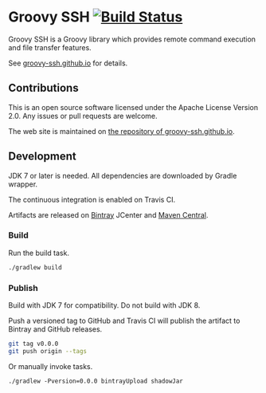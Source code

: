 Groovy SSH [![Build Status](https://travis-ci.org/int128/groovy-ssh.svg?branch=master)](https://travis-ci.org/int128/groovy-ssh)
==========

Groovy SSH is a Groovy library which provides remote command execution and file transfer features.

See [groovy-ssh.github.io](https://groovy-ssh.github.io) for details.


Contributions
-------------

This is an open source software licensed under the Apache License Version 2.0.
Any issues or pull requests are welcome.

The web site is maintained on [the repository of groovy-ssh.github.io](https://github.com/groovy-ssh/groovy-ssh.github.io).


Development
-----------

JDK 7 or later is needed.
All dependencies are downloaded by Gradle wrapper.

The continuous integration is enabled on Travis CI.

Artifacts are released on [Bintray](https://bintray.com/int128/maven/groovy-ssh) JCenter and [Maven Central](http://search.maven.org/#search%7Cgav%7C1%7Cg%3A%22org.hidetake%22%20AND%20a%3A%22groovy-ssh%22).


### Build

Run the build task.

```sh
./gradlew build
```


### Publish

Build with JDK 7 for compatibility.
Do not build with JDK 8.

Push a versioned tag to GitHub and Travis CI will publish the artifact to Bintray and GitHub releases.

```sh
git tag v0.0.0
git push origin --tags
```

Or manually invoke tasks.

```
./gradlew -Pversion=0.0.0 bintrayUpload shadowJar
```
